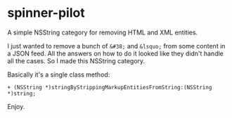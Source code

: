 # spinner-pilot
A simple NSString category for removing HTML and XML entities.

I just wanted to remove a bunch of ```&#38;``` and ```&lsquo;``` from some content in a JSON feed.
All the answers on how to do it looked like they didn't handle all the cases.
So I made this NSString category. 

Basically it's a single class method:

```+ (NSString *)stringByStrippingMarkupEntitiesFromString:(NSString *)string;```

Enjoy.
